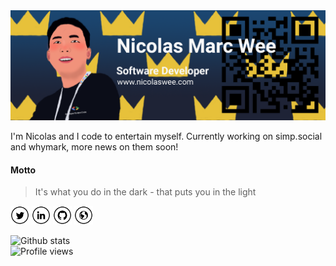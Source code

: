 <img src="https://raw.githubusercontent.com/nicolaswee/nicolaswee/master/banner.png" alt="Banner about Nicolas Wee">

I'm Nicolas and I code to entertain myself. Currently working on simp.social and whymark, more news on them soon!

#### Motto
> It's what you do in the dark - that puts you in the light

<a href="https://https://twitter.com/nicolasmarcwee" target="_blank"><img src="https://raw.githubusercontent.com/nicolaswee/nicolaswee/master/tw.png" alt="Twitter" width="30"></a>
<a href="https://www.linkedin.com/in/nicolaswee" target="_blank"><img src="https://raw.githubusercontent.com/nicolaswee/nicolaswee/master/in.png" alt="LinkedIn" width="30"></a>
<a href="https://github.com/nicolaswee" target="_blank"><img src="https://raw.githubusercontent.com/nicolaswee/nicolaswee/master/git.png" alt="GitHub" width="30"></a>
<a href="https://nicolaswee.com/" target="_blank"><img src="https://raw.githubusercontent.com/nicolaswee/nicolaswee/master/www.png" alt="Website" width="30"></a>

![Github stats](https://github-readme-stats.vercel.app/api?username=nicolaswee&show_icons=true)\
![Profile views](https://gpvc.arturio.dev/nicolaswee)